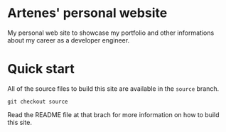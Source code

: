 # Artenes' personal website

My personal web site to showcase my portfolio and other informations about my career as a developer engineer.

# Quick start

All of the source files to build this site are available in the `source` branch.

```
git checkout source
```

Read the README file at that brach for more information on how to build this site.